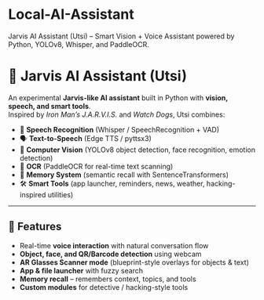 # Local-AI-Assistant
Jarvis AI Assistant (Utsi) – Smart Vision + Voice Assistant powered by Python, YOLOv8, Whisper, and PaddleOCR.
# 🧠 Jarvis AI Assistant (Utsi)

An experimental **Jarvis-like AI assistant** built in Python with **vision, speech, and smart tools**.  
Inspired by *Iron Man’s J.A.R.V.I.S.* and *Watch Dogs*, Utsi combines:

- 🎤 **Speech Recognition** (Whisper / SpeechRecognition + VAD)  
- 🗣️ **Text-to-Speech** (Edge TTS / pyttsx3)  
- 👀 **Computer Vision** (YOLOv8 object detection, face recognition, emotion detection)  
- 🔎 **OCR** (PaddleOCR for real-time text scanning)  
- 🧩 **Memory System** (semantic recall with SentenceTransformers)  
- 🛠️ **Smart Tools** (app launcher, reminders, news, weather, hacking-inspired utilities)  

---

## 🚀 Features

- Real-time **voice interaction** with natural conversation flow  
- **Object, face, and QR/Barcode detection** using webcam  
- **AR Glasses Scanner mode** (blueprint-style overlays for objects & text)  
- **App & file launcher** with fuzzy search  
- **Memory recall** – remembers context, topics, and tools  
- **Custom modules** for detective / hacking-style tools  
